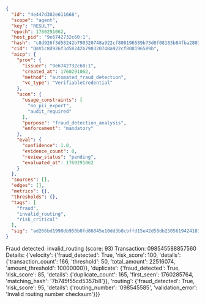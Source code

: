 ```json
{
  "id": "4e447d302e611668",
  "scope": "agent",
  "key": "RESULT",
  "epoch": 1760291062,
  "host_pid": "9e6742732c60:1",
  "hash": "c8d926f3d58242b790320748a922cf808196589b73d0f08183b84fba28074cf2",
  "cid": "QmV1c8d926f3d58242b790320748a922cf808196589b",
  "aicp": {
    "prov": {
      "issuer": "9e6742732c60:1",
      "created_at": 1760291062,
      "method": "automated_fraud_detection",
      "vc_type": "VerifiableCredential"
    },
    "ucon": {
      "usage_constraints": [
        "no_pii_export",
        "audit_required"
      ],
      "purpose": "fraud_detection_analysis",
      "enforcement": "mandatory"
    },
    "eval": {
      "confidence": 1.0,
      "evidence_count": 0,
      "review_status": "pending",
      "evaluated_at": 1760291062
    }
  },
  "sources": [],
  "edges": [],
  "metrics": {},
  "thresholds": {},
  "tags": [
    "fraud",
    "invalid_routing",
    "risk_critical"
  ],
  "sig": "ad266bd1990db950b0fd86845e10dd3b8cbffd15e42d58db25056194241830fd"
}
```

Fraud detected: invalid_routing (score: 93)
Transaction: 098545588857560
Details: {'velocity': {'fraud_detected': True, 'risk_score': 100, 'details': {'transaction_count': 166, 'threshold': 50, 'total_amount': 22516074, 'amount_threshold': 10000000}}, 'duplicate': {'fraud_detected': True, 'risk_score': 85, 'details': {'duplicate_count': 165, 'first_seen': 1760285764, 'matching_hash': '7b745f55cd5357b8'}}, 'routing': {'fraud_detected': True, 'risk_score': 95, 'details': {'routing_number': '098545585', 'validation_error': 'Invalid routing number checksum'}}}
